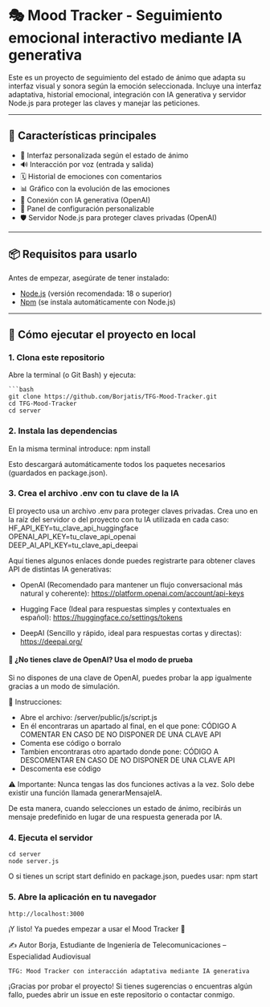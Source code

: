 # 🎭 Mood Tracker - Seguimiento emocional interactivo mediante IA generativa

Este es un proyecto de seguimiento del estado de ánimo que adapta su interfaz visual y sonora según la emoción seleccionada. Incluye una interfaz adaptativa, historial emocional, integración con IA generativa y servidor Node.js para proteger las claves y manejar las peticiones.

---

## 🌟 Características principales

- 🌈 Interfaz personalizada según el estado de ánimo
- 🔊 Interacción por voz (entrada y salida)
- 🗓️ Historial de emociones con comentarios
- 📊 Gráfico con la evolución de las emociones
- 🤖 Conexión con IA generativa (OpenAI)
- 🔧 Panel de configuración personalizable
- 🛡️ Servidor Node.js para proteger claves privadas (OpenAI)

---

## 📦 Requisitos para usarlo

Antes de empezar, asegúrate de tener instalado:

- [Node.js](https://nodejs.org/) (versión recomendada: 18 o superior)
- [Npm](https://www.npmjs.com/) (se instala automáticamente con Node.js)


---

## 🚀 Cómo ejecutar el proyecto en local

### 1. Clona este repositorio 
Abre la terminal (o Git Bash) y ejecuta:

    ```bash
    git clone https://github.com/Borjatis/TFG-Mood-Tracker.git
    cd TFG-Mood-Tracker
    cd server


### 2. Instala las dependencias
En la misma terminal introduce:
    npm install

Esto descargará automáticamente todos los paquetes necesarios (guardados en package.json).


### 3. Crea el archivo .env con tu clave de la IA
El proyecto usa un archivo .env para proteger claves privadas. Crea uno en la raíz del servidor o del proyecto con tu IA utilizada en cada caso:
    HF_API_KEY=tu_clave_api_huggingface
    OPENAI_API_KEY=tu_clave_api_openai
    DEEP_AI_API_KEY=tu_clave_api_deepai

Aquí tienes algunos enlaces donde puedes registrarte para obtener claves API de distintas IA generativas:
- OpenAI (Recomendado para mantener un flujo conversacional más natural y coherente):
    https://platform.openai.com/account/api-keys

- Hugging Face (Ideal para respuestas simples y contextuales en español):
    https://huggingface.co/settings/tokens

- DeepAI (Sencillo y rápido, ideal para respuestas cortas y directas):
    https://deepai.org/


#### 🧪 ¿No tienes clave de OpenAI? Usa el modo de prueba
Si no dispones de una clave de OpenAI, puedes probar la app igualmente gracias a un modo de simulación.

🔄 Instrucciones:

- Abre el archivo: /server/public/js/script.js
- En él encontraras un apartado al final, en el que pone: CÓDIGO A COMENTAR EN CASO DE NO DISPONER DE UNA CLAVE API
- Comenta ese código o borralo
- Tambien encontraras otro apartado donde pone: CÓDIGO A DESCOMENTAR EN CASO DE NO DISPONER DE UNA CLAVE API
- Descomenta ese código

⚠️ Importante: Nunca tengas las dos funciones activas a la vez. Solo debe existir una función llamada generarMensajeIA.

De esta manera, cuando selecciones un estado de ánimo, recibirás un mensaje predefinido en lugar de una respuesta generada por IA.


### 4. Ejecuta el servidor
    cd server
    node server.js

O si tienes un script start definido en package.json, puedes usar:
    npm start


### 5. Abre la aplicación en tu navegador
    http://localhost:3000


¡Y listo! Ya puedes empezar a usar el Mood Tracker 🎉


✍️ Autor
    Borja, Estudiante de Ingeniería de Telecomunicaciones – Especialidad Audiovisual

    TFG: Mood Tracker con interacción adaptativa mediante IA generativa

¡Gracias por probar el proyecto! Si tienes sugerencias o encuentras algún fallo, puedes abrir un issue en este repositorio o contactar conmigo.